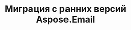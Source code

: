 ---
title: "Миграция с ранних версий Aspose.Email"
url: /ru/java/migration-from-earlier-versions-of-aspose-email/
weight: 200
type: docs
---